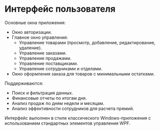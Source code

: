 # Интерфейс пользователя

Основные окна приложения:
- Окно авторизации.
- Главное окно управления:
  - Управление товарами (просмотр, добавление, редактирование, удаление).
  - Управление заказами.
  - Управление продажами.
  - Управление поставщиками.
  - Управление сотрудниками и отделами.
- Окно оформления заказа для товаров с минимальными остатками.

Поддерживаются:
- Поиск и фильтрация данных.
- Финансовые отчеты по итогам дня.
- Анализ продаж по дням недели и месяцам.
- Анализ эффективности сотрудников для расчета премий.

Интерфейс выполнен в стиле классического Windows-приложения с использованием стандартных элементов управления WPF.
